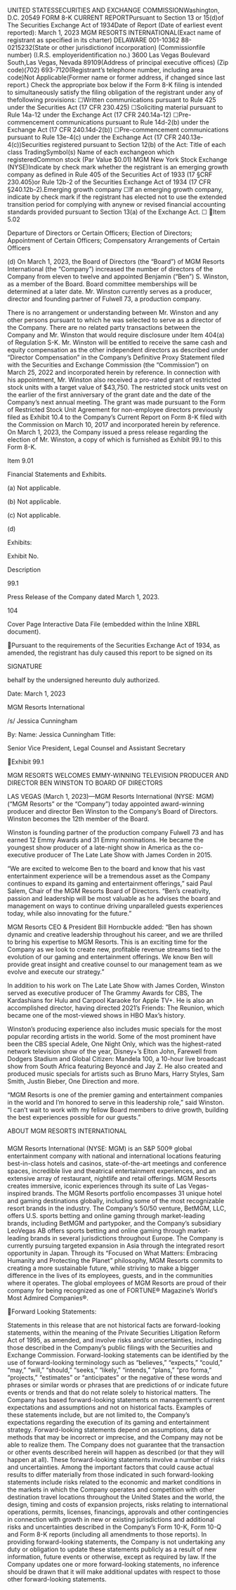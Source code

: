  UNITED STATESSECURITIES AND EXCHANGE COMMISSIONWashington, D.C. 20549  FORM 8-K  CURRENT REPORTPursuant to Section 13 or 15(d)of The Securities Exchange Act of 1934Date of Report (Date of earliest event reported): March 1, 2023  MGM RESORTS INTERNATIONAL(Exact name of registrant as specified in its charter)   DELAWARE 001-10362 88-0215232(State or other jurisdictionof incorporation) (Commissionfile number) (I.R.S. employeridentification no.) 3600 Las Vegas Boulevard South,Las Vegas, Nevada 89109(Address of principal executive offices) (Zip code)(702) 693-7120(Registrant’s telephone number, including area code)Not Applicable(Former name or former address, if changed since last report.)  Check the appropriate box below if the Form 8-K filing is intended to simultaneously satisfy the filing obligation of the registrant under any of thefollowing provisions: ☐Written communications pursuant to Rule 425 under the Securities Act (17 CFR 230.425) ☐Soliciting material pursuant to Rule 14a-12 under the Exchange Act (17 CFR 240.14a-12) ☐Pre-commencement communications pursuant to Rule 14d-2(b) under the Exchange Act (17 CFR 240.14d-2(b)) ☐Pre-commencement communications pursuant to Rule 13e-4(c) under the Exchange Act (17 CFR 240.13e-4(c))Securities registered pursuant to Section 12(b) of the Act: Title of each class TradingSymbol(s) Name of each exchangeon which registeredCommon stock (Par Value $0.01) MGM New York Stock Exchange (NYSE)Indicate by check mark whether the registrant is an emerging growth company as defined in Rule 405 of the Securities Act of 1933 (17 §CRF 230.405)or Rule 12b-2 of the Securities Exchange Act of 1934 (17 CFR §240.12b-2).Emerging growth company  ☐If an emerging growth company, indicate by check mark if the registrant has elected not to use the extended transition period for complying with anynew or revised financial accounting standards provided pursuant to Section 13(a) of the Exchange Act.  ☐   Item 5.02

Departure of Directors or Certain Officers; Election of Directors; Appointment of Certain Officers; Compensatory
Arrangements of Certain Officers

(d) On March 1, 2023, the Board of Directors (the “Board”) of MGM Resorts International (the “Company”) increased the number of directors of the
Company  from  eleven  to  twelve  and  appointed  Benjamin  (“Ben”)  S.  Winston,  as  a  member  of  the  Board.  Board  committee  memberships  will  be
determined at a later date. Mr. Winston currently serves as a producer, director and founding partner of Fulwell 73, a production company.

There is no arrangement or understanding between Mr. Winston and any other persons pursuant to which he was selected to serve as a director of the
Company. There are no related party transactions between the Company and Mr. Winston that would require disclosure under Item 404(a) of Regulation
S-K. Mr. Winston will be entitled to receive the same cash and equity compensation as the other independent directors as described under “Director
Compensation” in the Company’s Definitive Proxy Statement filed with the Securities and Exchange Commission (the “Commission”) on March 25,
2022 and incorporated herein by reference. In connection with his appointment, Mr. Winston also received a pro-rated grant of restricted stock units with
a  target  value  of  $43,750. The  restricted  stock  units  vest  on  the  earlier  of  the  first  anniversary  of  the  grant  date  and  the  date  of  the  Company’s  next
annual meeting. The grant was made pursuant to the Form of Restricted Stock Unit Agreement for non-employee directors previously filed as Exhibit
10.4 to the Company’s Current Report on Form 8-K filed with the Commission on March 10, 2017 and incorporated herein by reference. On March 1,
2023, the Company issued a press release regarding the election of Mr. Winston, a copy of which is furnished as Exhibit 99.l to this Form 8-K.

Item 9.01

Financial Statements and Exhibits.

(a) Not applicable.

(b) Not applicable.

(c) Not applicable.

(d)

Exhibits:

Exhibit
No.

Description

99.1

Press Release of the Company dated March 1, 2023.

104

Cover Page Interactive Data File (embedded within the Inline XBRL document).

Pursuant to the requirements of the Securities Exchange Act of 1934, as amended, the registrant has duly caused this report to be signed on its

SIGNATURE

behalf by the undersigned hereunto duly authorized.

Date: March 1, 2023

MGM Resorts International

 /s/ Jessica Cunningham

By:
Name:  Jessica Cunningham
Title:

Senior  Vice  President,  Legal  Counsel  and Assistant
Secretary

Exhibit 99.1

MGM RESORTS WELCOMES EMMY-WINNING TELEVISION PRODUCER AND DIRECTOR BEN WINSTON TO BOARD OF
DIRECTORS

LAS  VEGAS  (March  1,  2023)—MGM  Resorts  International  (NYSE:  MGM)(“MGM  Resorts”  or  the  “Company”)  today  appointed  award-winning
producer and director Ben Winston to the Company’s Board of Directors. Winston becomes the 12th member of the Board.

Winston  is  founding  partner  of  the  production  company  Fulwell  73  and  has  earned  12  Emmy Awards  and  31  Emmy  nominations.  He  became  the
youngest show producer of a late-night show in America as the co-executive producer of The Late Late Show with James Corden in 2015.

“We are excited to welcome Ben to the board and know that his vast entertainment experience will be a tremendous asset as the Company continues to
expand  its  gaming  and  entertainment  offerings,”  said  Paul  Salem,  Chair  of  the  MGM  Resorts  Board  of  Directors.  “Ben’s  creativity,  passion  and
leadership will be most valuable as he advises the board and management on ways to continue driving unparalleled guests experiences today, while also
innovating for the future.”

MGM Resorts CEO & President Bill Hornbuckle added: “Ben has shown dynamic and creative leadership throughout his career, and we are thrilled to
bring his expertise to MGM Resorts. This is an exciting time for the Company as we look to create new, profitable revenue streams tied to the evolution
of our gaming and entertainment offerings. We know Ben will provide great insight and creative counsel to our management team as we evolve and
execute our strategy.”

In  addition  to  his  work  on  The  Late  Late  Show  with  James  Corden,  Winston  served  as  executive  producer  of  The  Grammy  Awards  for  CBS,  The
Kardashians for Hulu and Carpool Karaoke for Apple TV+. He is also an accomplished director, having directed 2021’s Friends: The Reunion, which
became one of the most-viewed shows in HBO Max’s history.

Winston’s producing experience also includes music specials for the most popular recording artists in the world. Some of the most prominent have been
the CBS special Adele, One Night Only, which was the highest-rated network television show of the year, Disney+’s Elton John, Farewell from Dodgers
Stadium and Global Citizen: Mandela 100, a 10-hour live broadcast show from South Africa featuring Beyoncé and Jay Z. He also created and produced
music specials for artists such as Bruno Mars, Harry Styles, Sam Smith, Justin Bieber, One Direction and more.

“MGM Resorts is one of the premier gaming and entertainment companies in the world and I’m honored to serve in this leadership role,” said Winston.
“I can’t wait to work with my fellow Board members to drive growth, building the best experiences possible for our guests.”

ABOUT MGM RESORTS INTERNATIONAL

###

MGM  Resorts  International  (NYSE:  MGM)  is  an  S&P  500®  global  entertainment  company  with  national  and  international  locations  featuring
best-in-class  hotels  and  casinos,  state-of-the-art  meetings  and  conference  spaces,  incredible  live  and  theatrical  entertainment  experiences,  and  an
extensive array of restaurant, nightlife and retail offerings. MGM Resorts creates immersive, iconic experiences through its suite of Las Vegas-inspired
brands. The  MGM  Resorts  portfolio  encompasses  31  unique  hotel  and  gaming  destinations  globally,  including  some  of  the  most  recognizable  resort
brands  in  the  industry. The  Company’s  50/50  venture,  BetMGM,  LLC,  offers  U.S.  sports  betting  and  online  gaming  through  market-leading  brands,
including BetMGM and partypoker, and the Company’s subsidiary LeoVegas AB offers sports betting and online gaming through market-leading brands
in several jurisdictions throughout Europe. The Company is currently pursuing targeted expansion in Asia through the integrated resort opportunity in
Japan. Through its “Focused on What Matters: Embracing Humanity and Protecting the Planet” philosophy, MGM Resorts commits to creating a more
sustainable future, while striving to make a bigger difference in the lives of its employees, guests, and in the communities where it operates. The global
employees of MGM Resorts are proud of their company for being recognized as one of FORTUNE® Magazine’s World’s Most Admired Companies®.

Forward Looking Statements:

Statements in this release that are not historical facts are forward-looking statements, within the meaning of the Private Securities Litigation Reform Act
of 1995, as amended, and involve risks and/or uncertainties, including those described in the Company’s public filings with the Securities and Exchange
Commission. Forward-looking statements can be identified by the use of forward-looking terminology such as “believes,” “expects,” “could,” “may,”
“will,” “should,” “seeks,” “likely,” “intends,” “plans,” “pro forma,” “projects,” “estimates” or “anticipates” or the negative of these words and phrases
or similar words or phrases that are predictions of or indicate future events or trends and that do not relate solely to historical matters. The Company has
based  forward-looking  statements  on  management’s  current  expectations  and  assumptions  and  not  on  historical  facts.  Examples  of  these  statements
include,  but  are  not  limited  to,  the  Company’s  expectations  regarding  the  execution  of  its  gaming  and  entertainment  strategy.  Forward-looking
statements depend on assumptions, data or methods that may be incorrect or imprecise, and the Company may not be able to realize them. The Company
does not guarantee that the transaction or other events described herein will happen as described (or that they will happen at all). These forward-looking
statements  involve  a  number  of  risks  and  uncertainties. Among  the  important  factors  that  could  cause  actual  results  to  differ  materially  from  those
indicated in such forward-looking statements include risks related to the economic and market conditions in the markets in which the Company operates
and competition with other destination travel locations throughout the United States and the world, the design, timing and costs of expansion projects,
risks relating to international operations, permits, licenses, financings, approvals and other contingencies in connection with growth in new or existing
jurisdictions and additional risks and uncertainties described in the Company’s Form 10-K, Form 10-Q and Form 8-K reports (including all amendments
to those reports). In providing forward-looking statements, the Company is not undertaking any duty or obligation to update these statements publicly as
a result of new information, future events or otherwise, except as required by law. If the Company updates one or more forward-looking statements, no
inference should be drawn that it will make additional updates with respect to those other forward-looking statements.

